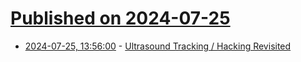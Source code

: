 # [Published on 2024-07-25](index.md)

* [2024-07-25, 13:56:00](https://soylentnews.org/article.pl?sid=24/07/24/1227241&from=rss) - [Ultrasound Tracking / Hacking Revisited](https://soylentnews.org/article.pl?sid=24/07/24/1227241&from=rss)
